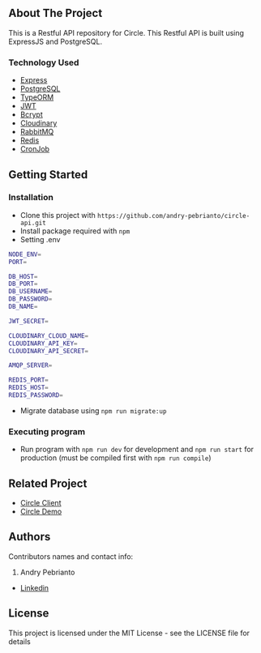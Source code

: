 <!-- ABOUT THE PROJECT -->

## About The Project

This is a Restful API repository for Circle. This Restful API is built using ExpressJS and PostgreSQL.

### Technology Used

- [Express](https://expressjs.com/)
- [PostgreSQL](https://www.postgresql.org/)
- [TypeORM](https://typeorm.io/)
- [JWT](https://jwt.io/)
- [Bcrypt](https://www.npmjs.com/package/bcrypt)
- [Cloudinary](https://cloudinary.com/)
- [RabbitMQ](https://rabbitmq.com/)
- [Redis](https://redis.io/)
- [CronJob](https://www.npmjs.com/package/node-cron/)

## Getting Started

### Installation

- Clone this project with `https://github.com/andry-pebrianto/circle-api.git`
- Install package required with `npm`
- Setting .env

```bash
NODE_ENV=
PORT=

DB_HOST=
DB_PORT=
DB_USERNAME=
DB_PASSWORD=
DB_NAME=

JWT_SECRET=

CLOUDINARY_CLOUD_NAME=
CLOUDINARY_API_KEY=
CLOUDINARY_API_SECRET=

AMQP_SERVER=

REDIS_PORT=
REDIS_HOST=
REDIS_PASSWORD=
```

- Migrate database using `npm run migrate:up`
 
### Executing program

- Run program with `npm run dev` for development and `npm run start` for production (must be compiled first with `npm run compile`)

<!-- RELATED PROJECT -->

## Related Project

- [Circle Client](https://github.com/andry-pebrianto/circle-client)
- [Circle Demo](https://circle-community.netlify.app/)

## Authors

Contributors names and contact info:

1. Andry Pebrianto

- [Linkedin](https://www.linkedin.com/in/andry-pebrianto)

## License

This project is licensed under the MIT License - see the LICENSE file for details
